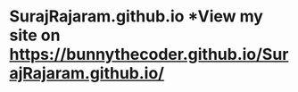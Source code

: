 # SurajRajaram.github.io                                                                                                                                                  *View my site on                                                                                                                                                    https://bunnythecoder.github.io/SurajRajaram.github.io/
